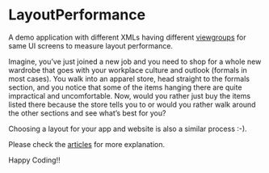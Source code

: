 # LayoutPerformance
A demo application with different XMLs having different <a href="https://developer.android.com/reference/android/view/ViewGroup">viewgroups</a> for same UI screens to measure layout  performance.

Imagine, you’ve just joined a new job and you need to shop for a whole new wardrobe that goes with your workplace culture and outlook (formals in most cases). You walk into an apparel store, head straight to the formals section, and you notice that some of the items hanging there are quite impractical and uncomfortable. Now, would you rather just buy the items listed there because the store tells you to or would you rather walk around the other sections and see what’s best for you?<br/>

Choosing a layout for your app and website is also a similar process :-).

Please check the <a href="https://thedroidlady.com/2019-10-01-constraintlayout-vs-other-layouts-a-battle-towards-performance-part-1">articles</a> for more explanation.

Happy Coding!!
